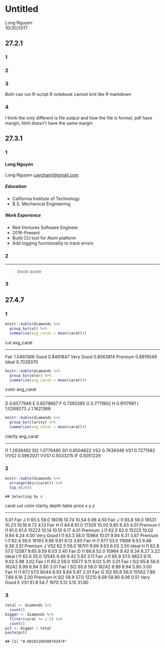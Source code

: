 # Untitled
Long Nguyen  
10/30/2017  




## 27.2.1  
### 1   
### 2   
### 3   
Both can run R-script
R notebook cannot knit like R markdown
### 4   
I think the only different is file output and how the file is format, pdf have margin, html doesn't have the same margin

## 27.3.1  
### 1   

#### Long Nguyen
Long Nguyen 
caycham1@gmail.com  

##### Education  
 * California Institute of Technology
 * B.S. Mechanical Engineering

##### Work Experience  
  * Red Ventures Software Engineer
  * 2016-Present
  * Build CLI tool for Atom platform
  * Add logging functionality to track errors

### 2  
 [^1]: Here is the footnote.
***  
> block quote

### 3  

## 27.4.7  
### 1  

```r
knitr::kable(diamonds %>% 
  group_by(cut) %>% 
  summarise(avg_carat = mean(carat)))
```



cut          avg_carat
----------  ----------
Fair         1.0461366
Good         0.8491847
Very Good    0.8063814
Premium      0.8919549
Ideal        0.7028370

```r
knitr::kable(diamonds %>% 
  group_by(color) %>% 
  summarise(avg_carat = mean(carat)))
```



color    avg_carat
------  ----------
D        0.6577948
E        0.6578667
F        0.7365385
G        0.7711902
H        0.9117991
I        1.0269273
J        1.1621368

```r
knitr::kable(diamonds %>% 
  group_by(clarity) %>% 
  summarise(avg_carat = mean(carat)))
```



clarity    avg_carat
--------  ----------
I1         1.2838462
SI2        1.0776485
SI1        0.8504822
VS2        0.7639346
VS1        0.7271582
VVS2       0.5962021
VVS1       0.5033215
IF         0.5051229
### 2   

```r
knitr::kable(diamonds %>% 
  arrange(desc(carat)) %>% 
  top_n(20))
```

```
## Selecting by z
```



 carat  cut         color   clarity    depth   table   price       x       y       z
------  ----------  ------  --------  ------  ------  ------  ------  ------  ------
  5.01  Fair        J       I1          65.5    59.0   18018   10.74   10.54    6.98
  4.50  Fair        J       I1          65.8    58.0   18531   10.23   10.16    6.72
  4.13  Fair        H       I1          64.8    61.0   17329   10.00    9.85    6.43
  4.01  Premium     I       I1          61.0    61.0   15223   10.14   10.10    6.17
  4.01  Premium     J       I1          62.5    62.0   15223   10.02    9.94    6.24
  4.00  Very Good   I       I1          63.3    58.0   15984   10.01    9.94    6.31
  3.67  Premium     I       I1          62.4    56.0   16193    9.86    9.81    6.13
  3.65  Fair        H       I1          67.1    53.0   11668    9.53    9.48    6.38
  3.51  Premium     J       VS2         62.5    59.0   18701    9.66    9.63    6.03
  3.50  Ideal       H       I1          62.8    57.0   12587    9.65    9.59    6.03
  3.40  Fair        D       I1          66.8    52.0   15964    9.42    9.34    6.27
  3.22  Ideal       I       I1          62.6    55.0   12545    9.49    9.42    5.92
  3.11  Fair        J       I1          65.9    57.0    9823    9.15    9.02    5.98
  3.02  Fair        I       I1          65.2    56.0   10577    9.11    9.02    5.91
  3.01  Fair        I       SI2         65.8    56.0   18242    8.99    8.94    5.90
  3.01  Fair        I       SI2         65.8    56.0   18242    8.99    8.94    5.90
  3.00  Fair        H       I1          67.1    57.0    8044    8.93    8.84    5.97
  2.01  Fair        G       SI2         65.6    56.0   15562    7.89    7.84    6.16
  2.00  Premium     H       SI2         58.9    57.0   12210    8.09   58.90    8.06
  0.51  Very Good   E       VS1         61.8    54.7    1970    5.12    5.15   31.80

### 3  

```r
total <- diamonds %>%
  count()
bigger <- diamonds %>% 
  filter(carat >= 2.5) %>% 
  count()
pct <- bigger / total
paste(pct)
```

```
## [1] "0.00265109380793474"
```
